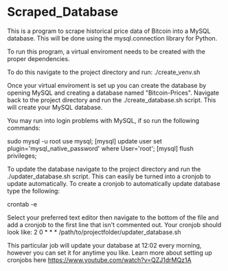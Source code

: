 # Scraped_Database

This is a program to scrape historical price data of Bitcoin into a MySQL database. This will be done using the mysql.connection library for Python.

To run this program, a virtual enviroment needs to be created with the proper dependencies. 

To do this navigate to the project directory and run:
./create_venv.sh

Once your virtual enviroment is set up you can create the database by opening MySQL and creating a database named 
"Bitcoin-Prices". Navigate back to the project directory and run the ./create_database.sh script. This will create your MySQL database. 

You may run into login problems with MySQL, if so run the following commands:

sudo mysql -u root
use mysql;
[mysql] update user set plugin='mysql_native_password' where User='root';
[mysql] flush privileges;

To update the database navigate to the project directory and run the ./updater_database.sh script. This can easily be turned into a cronjob to update automatically. To create a cronjob to automatically update database type the following:

crontab -e

Select your preferred text editor then navigate to the bottom of the file and add a cronjob to the first line that isn't commented out. Your cronjob should look like:
2 0 * * * /path/to/projectfolder/updater_database.sh

This particular job will update your database at 12:02 every morning, however you can set it for anytime you like. Learn more about setting up cronjobs here https://www.youtube.com/watch?v=QZJ1drMQz1A



